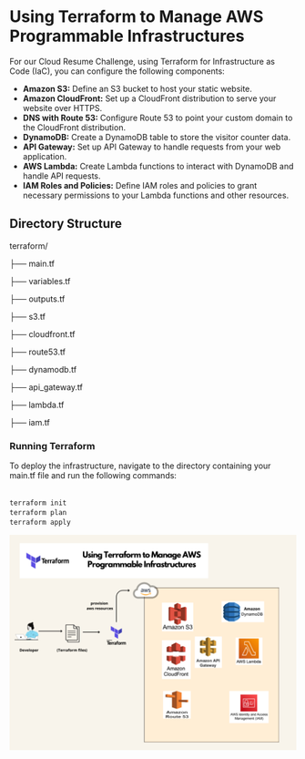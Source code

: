 # Using Terraform to Manage AWS Programmable Infrastructures

For our Cloud Resume Challenge, using Terraform for Infrastructure as Code (IaC), you can configure the following components:

* **Amazon S3:** Define an S3 bucket to host your static website.
* **Amazon CloudFront:** Set up a CloudFront distribution to serve your website over HTTPS.
* **DNS with Route 53:** Configure Route 53 to point your custom domain to the CloudFront distribution.
* **DynamoDB:** Create a DynamoDB table to store the visitor counter data.
* **API Gateway:** Set up API Gateway to handle requests from your web application.
* **AWS Lambda:** Create Lambda functions to interact with DynamoDB and handle API requests.
* **IAM Roles and Policies:** Define IAM roles and policies to grant necessary permissions to your Lambda functions and other resources.

## Directory Structure

terraform/

├── main.tf

├── variables.tf

├── outputs.tf

├── s3.tf

├── cloudfront.tf

├── route53.tf

├── dynamodb.tf

├── api_gateway.tf

├── lambda.tf

├── iam.tf

### Running Terraform
To deploy the infrastructure, navigate to the directory containing your main.tf file and run the following commands:

  ```bash

terraform init
terraform plan
terraform apply

 ```

![Terraform to Manage AWS Programmable Infrastructures](Terraform-AWS.png)